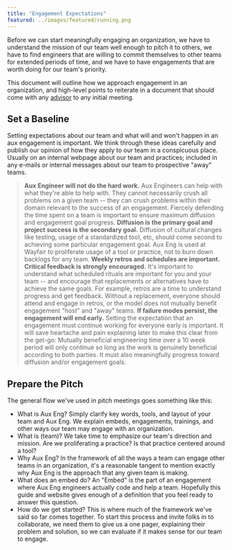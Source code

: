 ```yaml
---
title: "Engagement Expectations"
featured: ../images/featured/running.png
---
```


Before we can start meaningfully engaging an organization, we have to understand
the mission of our team well enough to pitch it to others, we have to find
engineers that are willing to commit themselves to other teams for extended
periods of time, and we have to have engagements that are worth doing for our
team's priority.

This document will outline how we approach engagement in an organization, and
high-level points to reiterate in a document that should come with any
[advisor](../roles) to any initial meeting.

## Set a Baseline

Setting expectations about our team and what will and won't happen in an aux
engagement is important. We think through these ideas carefully and publish our
opinion of how they apply to our team in a conspicuous place. Usually on an
internal webpage about our team and practices; included in any e-mails or
internal messages about our team to prospective "away" teams.

> **Aux Engineer will not do the hard work.** Aux Engineers can help with what
they're able to help with. They cannot necessarily crush all problems on a given
team -- they can crush problems within their domain relevant to the success of
an engagement. Fiercely defending the time spent on a team is important to
ensure maximum diffusion and engagement goal progress. **Diffusion is the
primary goal and project success is the secondary goal.** Diffusion of cultural
> changes like testing, usage of a standardized tool, etc, should come second to
achieving some particular engagement goal. Aux Eng is used at Wayfair to
proliferate usage of a tool or practice, not to burn down backlogs for any team.
**Weekly retros and schedules are important. Critical feedback is strongly
 encouraged.** It's important to understand what scheduled rituals are important
> for you and your team -- and encourage that replacements or alternatives have
to achieve the same goals. For example, retros are a time to understand progress
and get feedback. Without a replacement, everyone should attend and engage in
retros, or the model does not mutually benefit engagement "host" and "away"
teams. **If failure modes persist, the engagement will end early.** Setting the
expectation that an engagement must continue working for everyone early is
> important. It will save heartache and pain explaining later to make this clear
from the get-go: Mutually beneficial engineering time over a 10 week period will
only continue so long as the work is genuinely beneficial according to both
parties. It must also meaningfully progress toward diffusion and/or engagement
goals.

## Prepare the Pitch

The general flow we've used in pitch meetings goes something like this:

- What is Aux Eng? Simply clarify key words, tools, and layout of your team and
Aux Eng. We explain embeds, engagements, trainings, and other ways our team may
engage with an organization.
- What is (team)? We take time to emphasize our team's direction and mission.
Are we proliferating a practice? Is that practice centered around a tool?
- Why Aux Eng? In the framework of all the ways a team can engage other teams in
an organization, it's a reasonable tangent to mention exactly why Aux Eng is the
approach that any given team is making.
- What does an embed do? An "Embed" is the part of an engagement where Aux Eng
engineers actually code and help a team. Hopefully this guide and website gives
enough of a definition that you feel ready to answer this question.
- How do we get started? This is where much of the framework we've said so far
comes together. To start this process and invite folks in to collaborate, we
need them to give us a one pager, explaining their problem and solution, so we
can evaluate if it makes sense for our team to engage.
